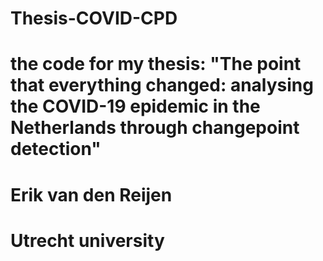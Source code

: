 # Thesis-COVID-CPD
# the code for my thesis: "The point that everything changed: analysing the COVID-19 epidemic in the Netherlands through changepoint detection"
# Erik van den Reijen
# Utrecht university
